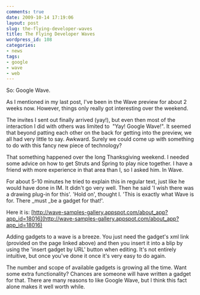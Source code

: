 ```yaml
---
comments: true
date: 2009-10-14 17:19:06
layout: post
slug: the-flying-developer-waves
title: The Flying Developer Waves
wordpress_id: 108
categories:
- news
tags:
- google
- wave
- web
---
```


So: Google Wave.

As I mentioned in my last post, I've been in the Wave preview for about 2 weeks now. However, things only really got interesting over the weekend.

The invites I sent out finally arrived (yay!), but even then most of the interaction I did with others was limited to  "Yay! Google Wave!". It seemed that beyond patting each other on the back for getting into the preview, we all had very little to say. Awkward. Surely we could come up with something to do with this fancy new piece of technology?

That something happened over the long Thanksgiving weekend. I needed some advice on how to get Struts and Spring to play nice together. I have a friend with more experience in that area than I, so I asked him. In Wave.

For about 5-10 minutes he tried to explain this in regular text, just like he would have done in IM. It didn't go very well. Then he said 'I wish there was a drawing plug-in for this'. 'Hold on', thought I. 'This is exactly what Wave is for. There _must _be a gadget for that!'.

Here it is: [http://wave-samples-gallery.appspot.com/about_app?app_id=18016](http://wave-samples-gallery.appspot.com/about_app?app_id=18016)

Adding gadgets to a wave is a breeze. You just need the gadget's xml link (provided on the page linked above) and then you insert it into a blip by using the 'insert gadget by URL' button when editing. It's not entirely intuitive, but once you've done it once it's very easy to do again.

The number and scope of available gadgets is growing all the time. Want some extra functionality? Chances are someone will have written a gadget for that. There are many reasons to like Google Wave, but I think this fact alone makes it well worth while.

